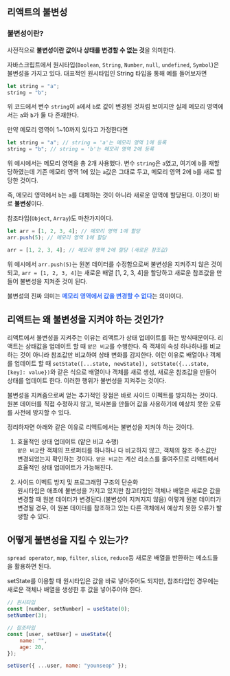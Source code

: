 ## 리액트의 불변성

### 불변성이란?

사전적으로 **불변성이란 값이나 상태를 변경할 수 없는 것**을 의미한다.

자바스크립트에서 원시타입(`Boolean`, `String`, `Number`, `null`, `undefined`, `Symbol`)은 불변성을 가지고 있다. 대표적인 원시타입인 String 타입을 통해 예를 들어보자면

```javascript
let string = "a";
string = "b";
```

위 코드에서 변수 `string`이 `a`에서 `b`로 값이 변경된 것처럼 보이지만 실제 메모리 영역에서는 `a`와 `b`가 둘 다 존재한다.

만약 메모리 영역이 1~10까지 있다고 가정한다면

```javascript
let string = "a"; // string = 'a'는 메모리 영역 1에 등록
string = "b"; // string = 'b'는 메모리 영역 2에 등록
```

위 예시에서는 메모리 영역을 총 2개 사용했다. 변수 `string`은 `a`였고, 여기에 `b`를 재할당하였는데 기존 메모리 영역 1에 있는 `a`값은 그대로 두고, 메모리 영역 2에 `b`를 새로 할당한 것이다.

즉, 메모리 영역에서 `b`는 `a`를 대체하는 것이 아니라 새로운 영역에 할당된다. 이것이 바로 **불변성**이다.

참조타입(`Object`, `Array`)도 마찬가지이다.

```javascript
let arr = [1, 2, 3, 4]; // 메모리 영역 1에 할당
arr.push(5); // 메모리 영역 1에 할당

arr = [1, 2, 3, 4]; // 메모리 영역 2에 할당 (새로운 참조값)
```

위 예시에서 `arr.push(5)`는 원본 데이터를 수정함으로써 불변성을 지켜주지 않은 것이 되고, `arr = [1, 2, 3, 4]`는 새로운 배열 [1, 2, 3, 4]을 할당하고 새로운 참조값을 만들어 불변성을 지켜준 것이 된다.

불변성의 진짜 의미는 <span style="color: #336AF6">**메모리 영역에서 값을 변경할 수 없다**</span>는 의미이다.

## 리액트는 왜 불변성을 지켜야 하는 것인가?

리액트에서 불변성을 지켜주는 이유는 리액트가 상태 업데이트를 하는 방식때문이다. 리액트는 상태값을 업데이트 할 때 `얕은 비교`를 수행한다. 즉 객체의 속성 하나하나를 비교하는 것이 아니라 참조값만 비교하여 상태 변화를 감지한다. 이런 이유로 배열이나 객체를 업데이트 할 때 `setState([...state, newState]), setState({...state, [key]: value})`와 같은 식으로 배열이나 객체를 새로 생성, 새로운 참조값을 만들어 상태를 업데이트 한다. 이러한 행위가 불변성을 지켜주는 것이다.

불변성을 지켜줌으로써 얻는 추가적인 장점은 바로 사이드 이펙트를 방지하는 것이다. 원본 데이터를 직접 수정하지 않고, 복사본을 만들어 값을 사용하기에 예상치 못한 오류를 사전에 방지할 수 있다.

정리하자면 아래와 같은 이유로 리액트에서는 불변성을 지켜야 하는 것이다.

1. 효율적인 상태 업데이트 (얕은 비교 수행)<br>
   `얕은 비교`란 객체의 프로퍼티를 하나하나 다 비교하지 않고, 객체의 참조 주소값만 변경되었는지 확인하는 것이다. `얕은 비교`는 계산 리소스를 줄여주므로 리액트에서 효율적인 상태 업데이트가 가능해진다.

2. 사이드 이벡트 방지 및 프로그래밍 구조의 단순화<br>
   원시타입은 애초에 불변성을 가지고 있지만 참고타입인 객체나 배열은 새로운 값을 변경할 때 원본 데이터가 변경된다.(불변성이 지켜지지 않음) 이렇게 원본 데이터가 변경될 경우, 이 원본 데이터를 참조하고 있는 다른 객체에서 예상치 못한 오류가 발생할 수 있다.

## 어떻게 불변성을 지킬 수 있는가?

`spread operator`, `map`, `filter`, `slice`, `reduce`등 새로운 배열을 반환하는 메소드들을 활용하면 된다.

setState를 이용할 때 원시타입은 값을 바로 넣어주어도 되지만, 참조타입인 경우에는 새로운 객체나 배열을 생성한 후 값을 넣어주어야 한다.

```javascript
// 원시타입
const [number, setNumber] = useState(0);
setNumber(3);

// 참조타입
const [user, setUser] = useState({
    name: "",
    age: 20,
});

setUser({ ...user, name: "younseop" });
```
